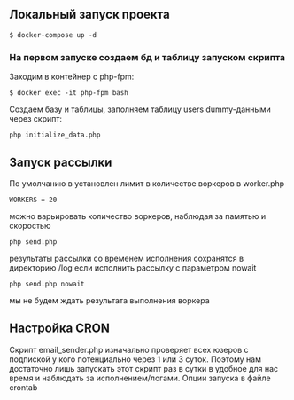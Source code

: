 ## Локальный запуск проекта
```
$ docker-compose up -d
```
### На первом запуске создаем бд и таблицу запуском скрипта
Заходим в контейнер с php-fpm:
```
$ docker exec -it php-fpm bash
```
Создаем базу и таблицы, заполняем таблицу users dummy-данными через скрипт:
```
php initialize_data.php
```
## Запуск рассылки
По умолчанию в установлен лимит в количестве воркеров в worker.php
```
WORKERS = 20
```
можно варьировать количество воркеров, наблюдая за памятью и скоростью

```
php send.php
```

результаты рассылки со временем исполнения сохранятся в директорию /log
если исполнить рассылку с параметром nowait

```
php send.php nowait
```

мы не будем ждать результата выполнения воркера

## Настройка CRON
Скрипт email_sender.php изначально проверяет всех юзеров с подпиской у кого потенциально через 1 или 3 суток.
Поэтому нам достаточно лишь запускать этот скрипт раз в сутки в удобное для нас время и наблюдать за исполнением/логами.
Опции запуска в файле crontab

